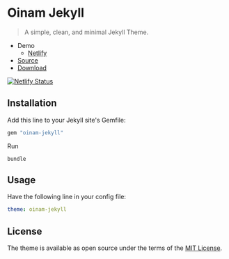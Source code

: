 # Oinam Jekyll

> A simple, clean, and minimal Jekyll Theme.

- Demo
  + [Netlify](https://oinam-jekyll.netlify.app)
- [Source](https://github.com/oinam/oinam-jekyll)
- [Download](https://github.com/oinam/oinam-jekyll/archive/refs/heads/main.zip)

[![Netlify Status](https://api.netlify.com/api/v1/badges/1bf6e30c-ea39-4992-b380-a0f82771303c/deploy-status)](https://app.netlify.com/sites/oinam-jekyll/deploys)

## Installation

Add this line to your Jekyll site's Gemfile:

```ruby
gem "oinam-jekyll"
```

Run

`bundle`

## Usage

Have the following line in your config file:

```yaml
theme: oinam-jekyll
```

## License

The theme is available as open source under the terms of the [MIT License](http://opensource.org/licenses/MIT).
